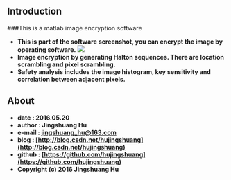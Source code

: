## Introduction

###This is a matlab image encryption software
* **This is part of the software screenshot, you can encrypt the image by operating software.**
![](https://raw.githubusercontent.com/hujingshuang/imageEncryption/master/software%20interface.jpg)
* **Image encryption by generating Halton sequences. There are location scrambling and pixel scrambling.**
* **Safety analysis includes the image histogram, key sensitivity and correlation between adjacent pixels.**
## About
* **date : 2016.05.20**
* **author : Jingshuang Hu**
* **e-mail : [jingshuang_hu@163.com](jingshuang_hu@163.com)**
* **blog : [http://blog.csdn.net/hujingshuang](http://blog.csdn.net/hujingshuang)**
* **github : [https://github.com/hujingshuang](https://github.com/hujingshuang)**
* **Copyright (c) 2016 Jingshuang Hu**